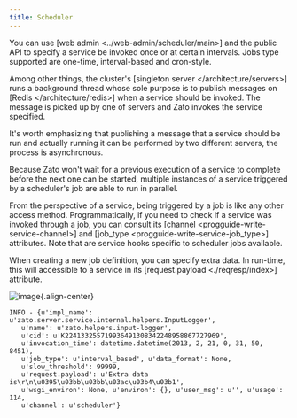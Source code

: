 ```yaml
---
title: Scheduler
---
```


You can use [web admin \<../web-admin/scheduler/main\>]
and the public API
to specify a service be invoked once or at certain intervals. Jobs type supported
are one-time, interval-based and cron-style.

Among other things, the cluster\'s [singleton server \</architecture/servers\>]
runs a background thread whose sole purpose is to publish messages on
[Redis \</architecture/redis\>] when a service should be invoked. The message
is picked up by one of servers and Zato invokes the service specified.

It\'s worth emphasizing that publishing a message that a service should be run
and actually running it can be performed by two different servers, the process
is asynchronous.

Because Zato won\'t wait for a previous execution of a service to
complete before the next one can be started, multiple instances of a service
triggered by a scheduler\'s job are able to run in parallel.

From the perspective of a service, being triggered by a job is like any other
access method. Programmatically, if you need to check if a service was
invoked through a job, you can consult its
[channel \<progguide-write-service-channel\>]
and
[job_type \<progguide-write-service-job_type\>]
attributes.
Note that are service hooks specific to scheduler jobs available.

When creating a new job definition, you can specify extra data. In run-time,
this will accessible to a service in its [request.payload \<./reqresp/index\>]
attribute.

![image](/gfx/progguide/scheduler-job1.png){.align-center}

``` {.python}
INFO - {u'impl_name': u'zato.server.service.internal.helpers.InputLogger',
   u'name': u'zato.helpers.input-logger',
   u'cid': u'K224133255719936491308342248958867727969',
   u'invocation_time': datetime.datetime(2013, 2, 21, 0, 31, 50, 8451),
   u'job_type': u'interval_based', u'data_format': None,
   u'slow_threshold': 99999,
   u'request.payload': u'Extra data is\r\n\u0395\u03bb\u03bb\u03ac\u03b4\u03b1',
   u'wsgi_environ': None, u'environ': {}, u'user_msg': u'', u'usage': 114,
   u'channel': u'scheduler'}
```
